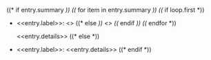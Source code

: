 ((* if entry.summary *))
    ((* for item in entry.summary *))
        ((* if loop.first *))
- <<entry.label>>: <<item>>
        ((* else *))
  <<item>>
        ((* endif *))
    ((* endfor *))

    <<entry.details>>
((* else *))
- <<entry.label>>: <<entry.details>>
((* endif *))